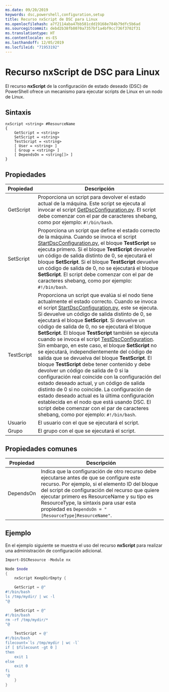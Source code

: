 ```yaml
---
ms.date: 09/20/2019
keywords: dsc,powershell,configuration,setup
title: Recurso nxScript de DSC para Linux
ms.openlocfilehash: a7f2114aba47bb581cdd19168e784b79dfc5b6ad
ms.sourcegitcommit: debd2b38fb8070a7357bf1a4bf9cc736f3702f31
ms.translationtype: HT
ms.contentlocale: es-ES
ms.lasthandoff: 12/05/2019
ms.locfileid: "71953192"
---
```

# <a name="dsc-for-linux-nxscript-resource"></a>Recurso nxScript de DSC para Linux

El recurso **nxScript** de la configuración de estado deseado (DSC) de PowerShell ofrece un mecanismo para ejecutar scripts de Linux en un nodo de Linux.

## <a name="syntax"></a>Sintaxis

```Syntax
nxScript <string> #ResourceName
{
    GetScript = <string>
    SetScript = <string>
    TestScript = <string>
    [ User = <string> ]
    [ Group = <string> ]
    [ DependsOn = <string[]> ]
}
```

## <a name="properties"></a>Propiedades

|Propiedad |Descripción |
|---|---|
|GetScript |Proporciona un script para devolver el estado actual de la máquina. Este script se ejecuta al invocar el script [GetDscConfiguration.py](https://github.com/Microsoft/PowerShell-DSC-for-Linux#performing-dsc-operations-from-the-linux-computer). El script debe comenzar con el par de caracteres shebang, como por ejemplo: `#!/bin/bash`. |
|SetScript |Proporciona un script que define el estado correcto de la máquina. Cuando se invoca el script [StartDscConfiguration.py](https://github.com/Microsoft/PowerShell-DSC-for-Linux#performing-dsc-operations-from-the-linux-computer), el bloque **TestScript** se ejecuta primero. Si el bloque **TestScript** devuelve un código de salida distinto de 0, se ejecutará el bloque **SetScript**. Si el bloque **TestScript** devuelve un código de salida de 0, no se ejecutará el bloque **SetScript**. El script debe comenzar con el par de caracteres shebang, como por ejemplo: `#!/bin/bash`. |
|TestScript |Proporciona un script que evalúa si el nodo tiene actualmente el estado correcto. Cuando se invoca el script [StartDscConfiguration.py](https://github.com/Microsoft/PowerShell-DSC-for-Linux#performing-dsc-operations-from-the-linux-computer), este se ejecuta. Si devuelve un código de salida distinto de 0, se ejecutará el bloque **SetScript**. Si devuelve un código de salida de 0, no se ejecutará el bloque **SetScript**. El bloque **TestScript** también se ejecuta cuando se invoca el script [TestDscConfiguration](https://github.com/Microsoft/PowerShell-DSC-for-Linux#performing-dsc-operations-from-the-linux-computer). Sin embargo, en este caso, el bloque **SetScript** no se ejecutará, independientemente del código de salida que se devuelva del bloque **TestScript**. El bloque **TestScript** debe tener contenido y debe devolver un código de salida de 0 si la configuración real coincide con la configuración del estado deseado actual, y un código de salida distinto de 0 si no coincide. La configuración de estado deseado actual es la última configuración establecida en el nodo que está usando DSC. El script debe comenzar con el par de caracteres shebang, como por ejemplo: `#!/bin/bash`. |
|Usuario |El usuario con el que se ejecutará el script. |
|Grupo |El grupo con el que se ejecutará el script. |

## <a name="common-properties"></a>Propiedades comunes

|Propiedad |Descripción |
|---|---|
|DependsOn |Indica que la configuración de otro recurso debe ejecutarse antes de que se configure este recurso. Por ejemplo, si el elemento ID del bloque del script de configuración del recurso que quiere ejecutar primero es ResourceName y su tipo es ResourceType, la sintaxis para usar esta propiedad es `DependsOn = "[ResourceType]ResourceName"`. |

## <a name="example"></a>Ejemplo

En el ejemplo siguiente se muestra el uso del recurso **nxScript** para realizar una administración de configuración adicional.

```powershell
Import-DSCResource -Module nx

Node $node
{
    nxScript KeepDirEmpty {

    GetScript = @"
#!/bin/bash
ls /tmp/mydir/ | wc -l
"@

    SetScript = @"
#!/bin/bash
rm -rf /tmp/mydir/*
"@

    TestScript = @'
#!/bin/bash
filecount=`ls /tmp/mydir | wc -l`
if [ $filecount -gt 0 ]
then
    exit 1
else
    exit 0
fi
'@
    }
}
```
